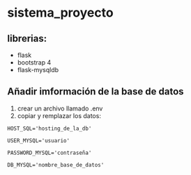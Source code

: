# sistema_proyecto

## librerias:
- flask
- bootstrap 4
- flask-mysqldb
## Añadir imformación de la base de datos
1. crear un archivo llamado .env
2. copiar y remplazar los datos:

```
HOST_SQL='hosting_de_la_db'

USER_MYSQL='usuario'

PASSWORD_MYSQL='contraseña'

DB_MYSQL='nombre_base_de_datos'
```
